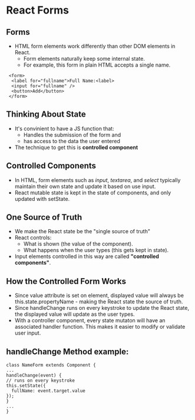 # React Forms

## Forms

- HTML form elements work differently than other DOM elements in React.
  - Form elements naturally keep some internal state.
  - For example, this form in plain HTML accepts a single name.
```
 <form>
  <label for="fullname">Full Name:<label>
  <input for="fullname" />
  <button>Add</button>
 </form>
```

## Thinking About State

- It's convinient to have a JS function that:
  - Handles the submission of the form and 
  - has access to the data the user entered
- The technique to get this is **controlled component**

## Controlled Components

  - In HTML, form elements such as *input*, *textarea*, and *select* typically maintain their own state and update it based on use input.
  - React mutable state is kept in the state of components, and only updated with setState.
  
## One Source of Truth

- We make the React state be the "single source of truth"
- React controls:
  - What is shown (the value of the component).
  - What happens when the user types (this gets kept in state).
- Input elements controlled in this way are called **"controlled components"**.

## How the Controlled Form Works

- Since value attribute is set on element, displayed value will always be this.state.propertyName - making the React state the source of truth.
- Since handleChange runs on every keystroke to update the React state, the displayed value will update as the user types.
- With a controller component, every state mutaton will have an associated handler function. This makes it easier to modify or validate user input.

## handleChange Method example:

```
class NameForm extends Component {
... 
handleChange(event) {
// runs on every keystroke
this.setState({
  fullName: event.target.value
});
}
...
}
```
